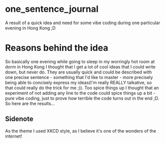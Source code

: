 # one_sentence_journal
A result of a quick idea and need for some vibe coding during one particular evening in Hong Kong ;D

# Reasons behind the idea
So basically one evening while going to sleep in my worringly hot room at dorm in Hong Kong I thought that I get a lot of cool ideas that I could write down, but never do. They are usually quick and could be described with one precise sentence - something that I'd like to master - more precisely being able to concisely express my ideas(I'm really REALLY talkative, so that could really do the trick for me ;)). Too spice things up I thought that an experiment of not adding any line to the code could spice things up a bit - pure vibe coding, just to prove how terrible the code turns out in the end ;D. So here are the results...


## Sidenote 
As the theme I used XKCD style, as I believe it's one of the wonders of the internet!